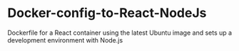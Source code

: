 # Docker-config-to-React-NodeJs
Dockerfile for a React container using the latest Ubuntu image and sets up a development environment with Node.js
